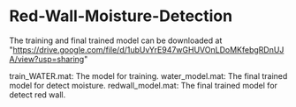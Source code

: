# Red-Wall-Moisture-Detection

The training and final trained model can be downloaded at "https://drive.google.com/file/d/1ubUvYrE947wGHUVOnLDoMKfebgRDnUJA/view?usp=sharing"

train_WATER.mat: The model for training. 
water_model.mat: The final trained model for detect moisture.
redwall_model.mat: The final trained model for detect red wall.


